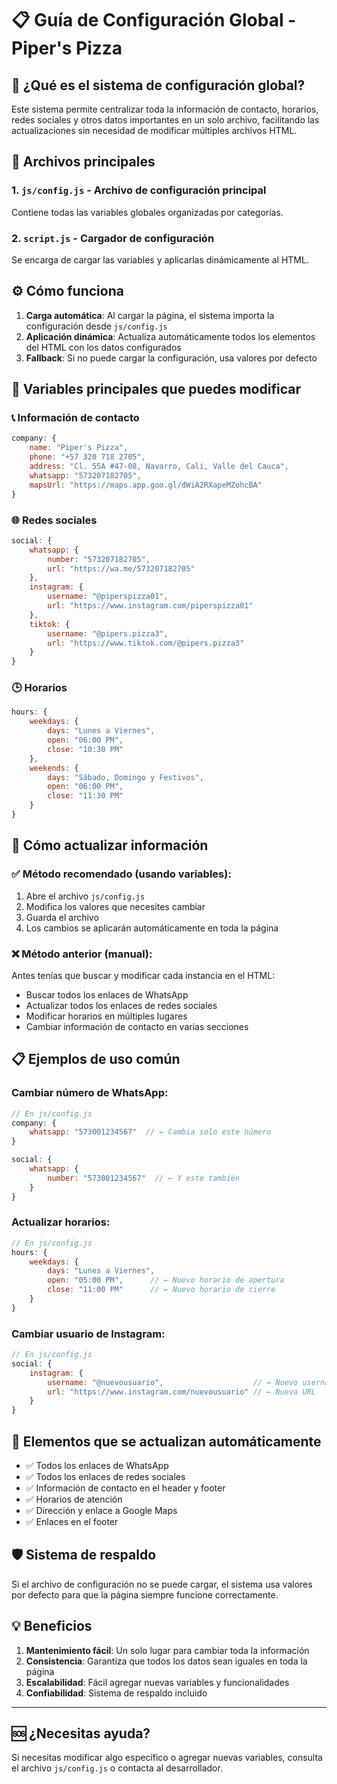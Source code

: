 # 📋 Guía de Configuración Global - Piper's Pizza

## 🎯 ¿Qué es el sistema de configuración global?

Este sistema permite centralizar toda la información de contacto, horarios, redes sociales y otros datos importantes en un solo archivo, facilitando las actualizaciones sin necesidad de modificar múltiples archivos HTML.

## 📁 Archivos principales

### 1. `js/config.js` - Archivo de configuración principal
Contiene todas las variables globales organizadas por categorías.

### 2. `script.js` - Cargador de configuración
Se encarga de cargar las variables y aplicarlas dinámicamente al HTML.

## ⚙️ Cómo funciona

1. **Carga automática**: Al cargar la página, el sistema importa la configuración desde `js/config.js`
2. **Aplicación dinámica**: Actualiza automáticamente todos los elementos del HTML con los datos configurados
3. **Fallback**: Si no puede cargar la configuración, usa valores por defecto

## 🔧 Variables principales que puedes modificar

### 📞 Información de contacto
```javascript
company: {
    name: "Piper's Pizza",
    phone: "+57 320 718 2705",
    address: "Cl. 55A #47-08, Navarro, Cali, Valle del Cauca",
    whatsapp: "573207182705",
    mapsUrl: "https://maps.app.goo.gl/dWiA2RXapeMZohcBA"
}
```

### 🌐 Redes sociales
```javascript
social: {
    whatsapp: {
        number: "573207182705",
        url: "https://wa.me/573207182705"
    },
    instagram: {
        username: "@piperspizza01",
        url: "https://www.instagram.com/piperspizza01"
    },
    tiktok: {
        username: "@pipers.pizza3",
        url: "https://www.tiktok.com/@pipers.pizza3"
    }
}
```

### 🕒 Horarios
```javascript
hours: {
    weekdays: {
        days: "Lunes a Viernes",
        open: "06:00 PM",
        close: "10:30 PM"
    },
    weekends: {
        days: "Sábado, Domingo y Festivos",
        open: "06:00 PM",
        close: "11:30 PM"
    }
}
```

## 🚀 Cómo actualizar información

### ✅ Método recomendado (usando variables):
1. Abre el archivo `js/config.js`
2. Modifica los valores que necesites cambiar
3. Guarda el archivo
4. Los cambios se aplicarán automáticamente en toda la página

### ❌ Método anterior (manual):
Antes tenías que buscar y modificar cada instancia en el HTML:
- Buscar todos los enlaces de WhatsApp
- Actualizar todos los enlaces de redes sociales
- Modificar horarios en múltiples lugares
- Cambiar información de contacto en varias secciones

## 📋 Ejemplos de uso común

### Cambiar número de WhatsApp:
```javascript
// En js/config.js
company: {
    whatsapp: "573001234567"  // ← Cambia solo este número
}

social: {
    whatsapp: {
        number: "573001234567"  // ← Y este también
    }
}
```

### Actualizar horarios:
```javascript
// En js/config.js
hours: {
    weekdays: {
        days: "Lunes a Viernes",
        open: "05:00 PM",      // ← Nuevo horario de apertura
        close: "11:00 PM"      // ← Nuevo horario de cierre
    }
}
```

### Cambiar usuario de Instagram:
```javascript
// En js/config.js
social: {
    instagram: {
        username: "@nuevousuario",                    // ← Nuevo username
        url: "https://www.instagram.com/nuevousuario" // ← Nueva URL
    }
}
```

## 🔄 Elementos que se actualizan automáticamente

- ✅ Todos los enlaces de WhatsApp
- ✅ Todos los enlaces de redes sociales
- ✅ Información de contacto en el header y footer
- ✅ Horarios de atención
- ✅ Dirección y enlace a Google Maps
- ✅ Enlaces en el footer

## 🛡️ Sistema de respaldo

Si el archivo de configuración no se puede cargar, el sistema usa valores por defecto para que la página siempre funcione correctamente.

## 💡 Beneficios

1. **Mantenimiento fácil**: Un solo lugar para cambiar toda la información
2. **Consistencia**: Garantiza que todos los datos sean iguales en toda la página
3. **Escalabilidad**: Fácil agregar nuevas variables y funcionalidades
4. **Confiabilidad**: Sistema de respaldo incluido

---

## 🆘 ¿Necesitas ayuda?

Si necesitas modificar algo específico o agregar nuevas variables, consulta el archivo `js/config.js` o contacta al desarrollador.